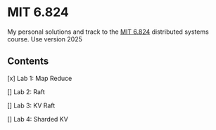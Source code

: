 # MIT 6.824
My personal solutions and track to the [MIT 6.824](https://pdos.csail.mit.edu/6.824/schedule.html) distributed systems course.
Use version 2025

## Contents
[x] Lab 1: Map Reduce

[] Lab 2: Raft

[] Lab 3: KV Raft

[] Lab 4: Sharded KV
